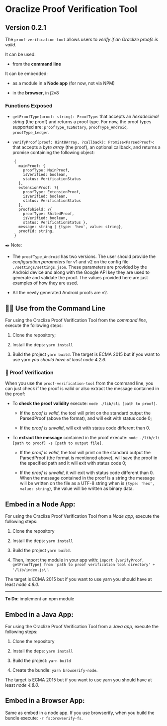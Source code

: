 # Oraclize Proof Verification Tool

## Version 0.2.1

The `proof-verification-tool` allows users to _verify if an Oraclize proofs is valid_.

It can be used:

* from the **command line**

It can be embedded:

* as a module in a **Node app** (for now, not via NPM)

* in the **browser**, in j2v8

### Functions Exposed

* `getProofType(proof: string): ProofType`: that accepts an _hexadecimal string_ (the proof) and returns a proof type. For now, the proof types supported are: `proofType_TLSNotary`, `proofType_Android`, `proofType_Ledger`.

* `verifyProof(proof: Uint8Array, ?callback): Promise<ParsedProof>`: that accepts a _byte array_ (the proof), an optional callback, and returns a promise containing the following object:

```
    {
      mainProof: {
        proofType: MainProof,
        isVerified: boolean,
        status: VerificationStatus
      },
      extensionProof: ?{
        proofType: ExtensionProof,
        isVerified: boolean,
        status: VerificationStatus
      },
      proofShield: ?{
        proofType: ShiledProof,
        isVerified: boolean,
        status: VerificationStatus },
      message: string | {type: 'hex', value: string},
      proofId: string,
    }
```

:black_nib: Note:

* The `proofType_Android` has two versions. The user should provide the _configuration parameters_ for v1 and v2 on the config file `./settings/settings.json`. These parameters are provided by the Android device and along with the Google API key they are used to generate and validate the proof. The values provided here are just examples of how they are used.

* All the newly generated Android proofs are v2.

## :man_technologist: Use from the Command Line

For using the Oraclize Proof Verification Tool from the _command line_, execute the following steps:

1. Clone the repository;

2. Install the deps: `yarn install`

3. Build the project `yarn build`. The target is ECMA 2015 but if you want to use yarn _you should have at least node 4.2.6_.

### :mag_right: Proof Verification

When you use the `proof-verification-tool` from the command line, you can just check if the proof is valid or also extract the message contained in the proof:

* To **check the proof validity** execute: `node ./lib/cli [path to proof]`.

  * If the _proof is valid_, the tool will print on the standard output the ParsedProof (above the format), and will exit with status code 0;

  * If the _proof is unvalid_, will exit with status code different than 0.

* To **extract the message** contained in the proof execute: `node ./lib/cli [path to proof] -s [path to output file]`.

  * If the _proof is valid_, the tool will print on the standard output the ParsedProof (the format is mentioned above), will save the proof in the specified path and it will exit with status code 0;

  * If the _proof is unvalid_, it will exit with status code different than 0. When the message contained in the proof is a string the message will be written on the file as a UTF-8 string when is `{type: 'hex', value: string}`, the value will be written as binary data.

## Embed in a Node App:

For using the Oraclize Proof Verification Tool from a _Node app_, execute the following steps:

1. Clone the repository

2. Install the deps: `yarn install`

3. Build the project `yarn build`.

4. Then, import the module in your app with: `import {verifyProof, getProofType} from 'path to proof verification tool directory' + '/lib/index.js\'`.

The target is ECMA 2015 but if you want to use yarn you should have at least _node 4.8.0_.

---

**To Do**: implement an npm module

## Embed in a Java App:

For using the Oraclize Proof Verification Tool from a _Java app_, execute the following steps:

1. Clone the repository

2. Install the deps: `yarn install`

3. Build the project: `yarn build`

4. Create the bundle: `yarn browserify-node`.

The target is ECMA 2015 but if you want to use yarn you should have at least _node 4.8.0_.

## Embed in a Browser App:

Same as embed in a node app. If you use browserify, when you build the bundle execute: `-r fs:browserify-fs`.
